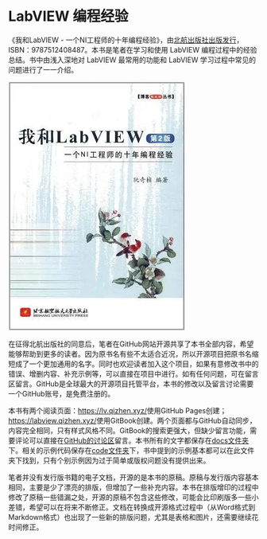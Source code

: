 # LabVIEW 编程经验

《我和LabVIEW - 一个NI工程师的十年编程经验》，由[北航出版社出版发行](http://service.buaapress.com.cn/mzs/book/detail/id/2624)，ISBN：9787512408487。本书是笔者在学习和使用 LabVIEW 编程过程中的经验总结。书中由浅入深地对 LabVIEW 最常用的功能和 LabVIEW 学习过程中常见的问题进行了一一介绍。

![](_page/cover.png)

在征得北航出版社的同意后，笔者在GitHub网站开源共享了本书全部内容，希望能够帮助到更多的读者。因为原书名有些不太适合近况，所以开源项目把原书名缩短成了一个更加通用的名字。同时也欢迎读者加入这个项目，如果有意修改书中的错误、增删内容、补充示例等，可以直接在项目中进行。如有任何问题，可在留言区留言。GitHub是全球最大的开源项目托管平台，本书的修改以及留言讨论需要一个GitHub账号，是免费注册的。

本书有两个阅读页面：<https://lv.qizhen.xyz/>使用GitHub Pages创建；<https://labview.qizhen.xyz/>使用GitBook创建。两个页面都与GitHub自动同步，内容完全相同，只有样式风格不同。GitBook的搜索更强大，但缺少留言功能，需要评论可以直接在[GitHub的讨论区](https://github.com/ruanqizhen/labview_book/discussions)留言。本书所有的文字都保存在[docs文件夹](https://github.com/ruanqizhen/labview_book/tree/main/docs)下。相关的示例代码保存在[code文件夹](https://github.com/ruanqizhen/labview_book/tree/main/code)下，书中提到的示例基本都可以在此文件夹下找到，只有个别示例因为过于简单或版权问题没有提供出来。

笔者并没有发行版书籍的电子文档，开源的是本书的原稿。原稿与发行版内容基本相同，主要是少了漂亮的排版，但增加了一些补充内容。本书在排版增印的过程中修改了原稿一些错漏之处，开源的原稿不包含这些修改，可能会比印刷版多一些小差错，希望可以在将来不断修正。文档在转换成开源格式过程中（从Word格式到Markdown格式）也出现了一些新的排版问题，尤其是表格和图片，还需要继续花时间修正。
